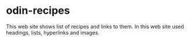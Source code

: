 # odin-recipes

This web site shows list of recipes and links to them.
In this web site used headings, lists, hyperlinks and images.
